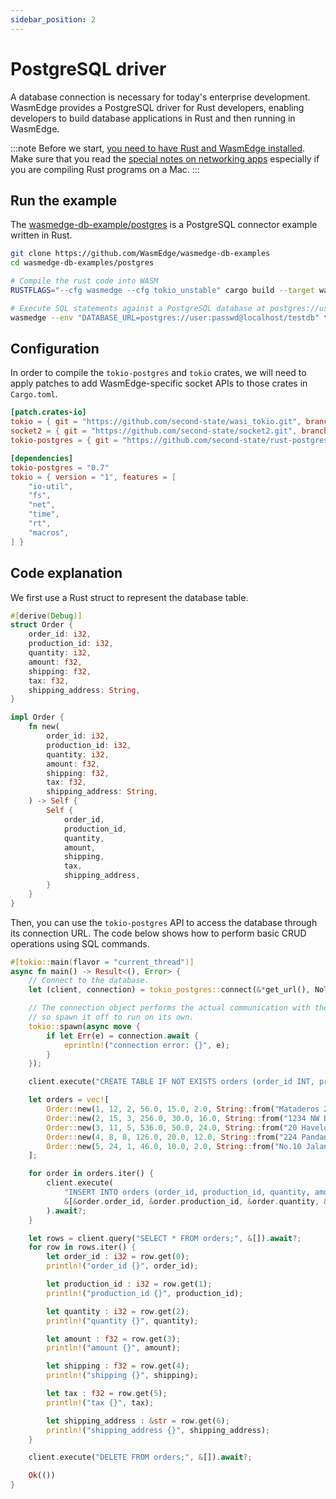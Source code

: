 ```yaml
---
sidebar_position: 2
---
```


# PostgreSQL driver

A database connection is necessary for today's enterprise development. WasmEdge provides a PostgreSQL driver for Rust developers, enabling developers to build database applications in Rust and then running in WasmEdge.

<!-- prettier-ignore -->
:::note
Before we start, [you need to have Rust and WasmEdge installed](../setup.md).
Make sure that you read the [special notes on networking apps](../setup#special-notes-for-networking-apps) especially if you are compiling Rust programs on a Mac.
:::

## Run the example

The [wasmedge-db-example/postgres](https://github.com/WasmEdge/wasmedge-db-examples/tree/main/postgres) is a PostgreSQL connector example written in Rust.

```bash
git clone https://github.com/WasmEdge/wasmedge-db-examples
cd wasmedge-db-examples/postgres

# Compile the rust code into WASM
RUSTFLAGS="--cfg wasmedge --cfg tokio_unstable" cargo build --target wasm32-wasi --release

# Execute SQL statements against a PostgreSQL database at postgres://user:passwd@localhost/testdb
wasmedge --env "DATABASE_URL=postgres://user:passwd@localhost/testdb" target/wasm32-wasi/release/crud.wasm
```

## Configuration

In order to compile the `tokio-postgres` and `tokio` crates, we will need to apply patches to add WasmEdge-specific socket APIs to those crates in `Cargo.toml`.

```toml
[patch.crates-io]
tokio = { git = "https://github.com/second-state/wasi_tokio.git", branch = "v1.36.x" }
socket2 = { git = "https://github.com/second-state/socket2.git", branch = "v0.5.x" }
tokio-postgres = { git = "https://github.com/second-state/rust-postgres.git" }

[dependencies]
tokio-postgres = "0.7"
tokio = { version = "1", features = [
    "io-util",
    "fs",
    "net",
    "time",
    "rt",
    "macros",
] }
```

## Code explanation

We first use a Rust struct to represent the database table.

```rust
#[derive(Debug)]
struct Order {
    order_id: i32,
    production_id: i32,
    quantity: i32,
    amount: f32,
    shipping: f32,
    tax: f32,
    shipping_address: String,
}

impl Order {
    fn new(
        order_id: i32,
        production_id: i32,
        quantity: i32,
        amount: f32,
        shipping: f32,
        tax: f32,
        shipping_address: String,
    ) -> Self {
        Self {
            order_id,
            production_id,
            quantity,
            amount,
            shipping,
            tax,
            shipping_address,
        }
    }
}
```

Then, you can use the `tokio-postgres` API to access the database through its connection URL.
The code below shows how to perform basic CRUD operations using SQL commands.

```rust
#[tokio::main(flavor = "current_thread")]
async fn main() -> Result<(), Error> {
    // Connect to the database.
    let (client, connection) = tokio_postgres::connect(&*get_url(), NoTls).await?;

    // The connection object performs the actual communication with the database,
    // so spawn it off to run on its own.
    tokio::spawn(async move {
        if let Err(e) = connection.await {
            eprintln!("connection error: {}", e);
        }
    });

    client.execute("CREATE TABLE IF NOT EXISTS orders (order_id INT, production_id INT, quantity INT, amount REAL, shipping REAL, tax REAL, shipping_address VARCHAR(256));", &[]).await?;

    let orders = vec![
        Order::new(1, 12, 2, 56.0, 15.0, 2.0, String::from("Mataderos 2312")),
        Order::new(2, 15, 3, 256.0, 30.0, 16.0, String::from("1234 NW Bobcat")),
        Order::new(3, 11, 5, 536.0, 50.0, 24.0, String::from("20 Havelock")),
        Order::new(4, 8, 8, 126.0, 20.0, 12.0, String::from("224 Pandan Loop")),
        Order::new(5, 24, 1, 46.0, 10.0, 2.0, String::from("No.10 Jalan Besar")),
    ];

    for order in orders.iter() {
        client.execute(
            "INSERT INTO orders (order_id, production_id, quantity, amount, shipping, tax, shipping_address) VALUES ($1, $2, $3, $4, $5, $6, $7)",
            &[&order.order_id, &order.production_id, &order.quantity, &order.amount, &order.shipping, &order.tax, &order.shipping_address]
        ).await?;
    }

    let rows = client.query("SELECT * FROM orders;", &[]).await?;
    for row in rows.iter() {
        let order_id : i32 = row.get(0);
        println!("order_id {}", order_id);

        let production_id : i32 = row.get(1);
        println!("production_id {}", production_id);

        let quantity : i32 = row.get(2);
        println!("quantity {}", quantity);

        let amount : f32 = row.get(3);
        println!("amount {}", amount);

        let shipping : f32 = row.get(4);
        println!("shipping {}", shipping);

        let tax : f32 = row.get(5);
        println!("tax {}", tax);

        let shipping_address : &str = row.get(6);
        println!("shipping_address {}", shipping_address);
    }

    client.execute("DELETE FROM orders;", &[]).await?;

    Ok(())
}
```
